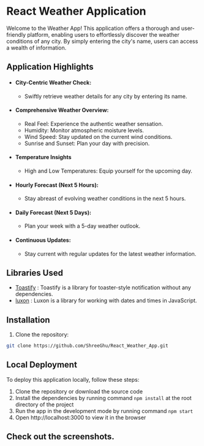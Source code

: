 # React Weather Application #

Welcome to the Weather App! This application offers a thorough and user-friendly platform, enabling users to effortlessly discover the weather conditions of any city. By simply entering the city's name, users can access a wealth of information.

## Application Highlights ##
- #### City-Centric Weather Check:
    - Swiftly retrieve weather details for any city by entering its name.
- #### Comprehensive Weather Overview:
    - Real Feel: Experience the authentic weather sensation.
    - Humidity: Monitor atmospheric moisture levels.
    - Wind Speed: Stay updated on the current wind conditions.
    - Sunrise and Sunset: Plan your day with precision.
- #### Temperature Insights
    - High and Low Temperatures: Equip yourself for the upcoming day.
- #### Hourly Forecast (Next 5 Hours):
    - Stay abreast of evolving weather conditions in the next 5 hours.
- #### Daily Forecast (Next 5 Days):
  - Plan your week with a 5-day weather outlook.
- #### Continuous Updates:
    - Stay current with regular updates for the latest weather information.

## Libraries Used
- [Toastify](https://www.npmjs.com/package/toastify) : Toastify is a library for toaster-style notification without any dependencies.
- [luxon](https://www.npmjs.com/package/luxon) : Luxon is a library for working with dates and times in JavaScript.

## Installation
1. Clone the repository:

```bash
git clone https://github.com/ShreeGhu/React_Weather_App.git
```
## Local Deployment

To deploy this application locally, follow these steps:

1. Clone the repository or download the source code
1. Install the dependencies by running command `npm install` at the root directory of the project
1. Run the app in the development mode by running command `npm start`
1. Open http://localhost:3000 to view it in the browser

## Check out the screenshots.

